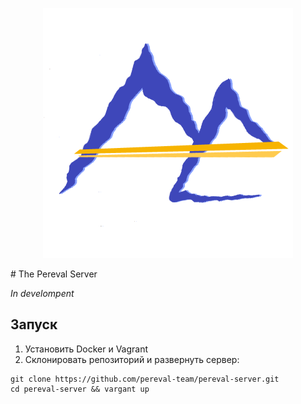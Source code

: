 <p align="center">
  <img src='misc/pereval_logo.png'/>
</p>
# The Pereval Server

_In develompent_

## Запуск

1. Установить Docker и Vagrant
1. Склонировать репозиторий и развернуть сервер:
```
git clone https://github.com/pereval-team/pereval-server.git
cd pereval-server && vargant up
```